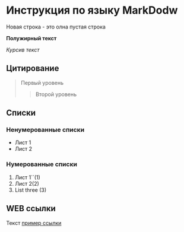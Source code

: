 # Инструкция по языку MarkDodw

Новая строка - это олна пустая строка

**Полужирный текст**

*Курсив текст*

## Цитирование
> Первый уровень
>> Второй уровень

## Списки
### Ненумерованные списки
* Лист 1
* Лист 2
### Нумерованные списки
1. Лист 1``(1)
2. Лист 2(2)
3. List three (3)

## WEB ссылки
Текст [пример ссылки](http.example.com "Всплывающая подсказка")